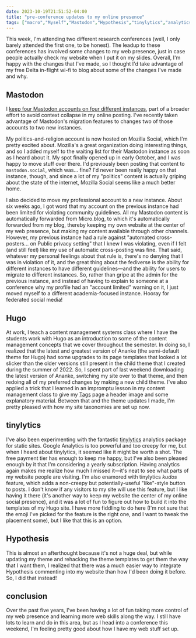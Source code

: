 ```yaml
---
date: 2023-10-19T21:51:52-04:00
title: "pre-conference updates to my online presence"
tags: ["macro","Myself","Mastodon","Hypothesis","tinylytics","analytics","online presence","Mozilla Social","Mozilla","fediverse","Hugo","ICT 302","SSSR","SSSR 2023"]
---
```


This week, I'm attending two different research conferences (well, I only barely attended the first one, to be honest). The leadup to these conferences has involved some changes to my web presence, just in case people actually check my website when I put it on my slides. Overall, I'm happy with the changes that I've made, so I thought I'd take advantage of my free Delta in-flight wi-fi to blog about some of the changes I've made and why.

## Mastodon

I [keep four Mastodon accounts on four different instances](https://spencergreenhalgh.com/mastodon), part of a broader effort to avoid context collapse in my online posting. I've recently taken advantage of Mastodon's migration features to changes two of those accounts to two new instances.

My politics-and-religion account is now hosted on Mozilla Social, which I'm pretty excited about. Mozilla's a great organization doing interesting things, and so I added myself to the waiting list for their Mastodon instance as soon as I heard about it. My spot finally opened up in early October, and I was happy to move stuff over there. I'd previously been posting that content to `mastodon.social`, which was... fine? I'd never been really happy on that instance, though, and since a lot of my "politics" content is actually griping about the state of the internet, Mozilla Social seems like a much better home. 

I also decided to move my professional account to a new instance. About six weeks ago, I got word that my account on the previous instance had been limited for violating community guidelines. All my Mastodon content is automatically forwarded from Micro.blog, to which it's automatically forwarded from my blog, thereby keeping my own website at the center of my web presence, but making my content available through other channels. However, my previous instance had a rule against "automated cross-posters... on Public privacy setting"  that I knew I was violating, even if I felt (and still feel) like my use of automatic cross-posting was fine. That said, whatever my personal feelings about that rule is, there's no denying that I was in violation of it, and the great thing about the fediverse is the ability for different instances to have different guidelines—and the ability for users to migrate to different instances. So, rather than gripe at the admin for the previous instance, and instead of having to explain to someone at a conference why my profile had an "account limited" warning on it, I just moved myself to a different academia-focused instance. Hooray for federated social media!

## Hugo

At work, I teach a content management systems class where I have the students work with Hugo as an introduction to some of the content management concepts that we cover throughout the semester. In doing so, I realized that the latest and greatest version of Ananke (the semi-default theme for Hugo) had some upgrades to its page templates that looked a lot slicker than the older versions still present in the child theme that I created during the summer of 2022. So, I spent part of last weekend downloading the latest version of Ananke, switching my site over to that theme, and then redoing all of my preferred changes by making a new child theme. I've also applied a trick that I learned in an impromptu lesson in my content management class to give my [Tags](/tags) page a header image and some explanatory material. Between that and the theme updates I made, I'm pretty pleased with how my site taxonomies are set up now. 

## tinylytics

I've also been experimenting with the fantastic [tinylytics](https://tinylytics.app/) analytics package for static sites. Google Analytics is too powerful and too creepy for me, but when I heard about tinylytics, it seemed like it might be worth a shot. The free payment tier has enough to keep me happy, but I've also been pleased enough by it that I'm considering a yearly subscription. Having analytics again makes me realize how much I missed it—it's neat to see what parts of my website people are visiting. I'm also enamored with tinylytics *kudos* feature, which adds a non-creepy but potentially-useful "like"-style button to posts. I don't know if any visitors to my site will use this feature, but I like having it there (it's another way to keep my website the center of my online social presence), and it was a lot of fun to figure out how to build it into the templates of my Hugo site. I have more fiddling to do here (I'm not sure that the emoji I've picked for the feature is the right one, and I want to tweak the placement some), but I like that this is an option. 

## Hypothesis

This is almost an afterthought because it's not a huge deal, but while updating my theme and rehacking the theme templates to get them the way that I want them, I realized that there was a much easier way to integrate Hypothesis commenting into my website than how I'd been doing it before. So, I did that instead!

## conclusion

Over the past five years, I've been having a lot of fun taking more control of my web presence and learning more web skills along the way. I still have lots to learn and do in this area, but as I head into a conference this weekend, I'm feeling pretty good about how I have my web stuff set up.